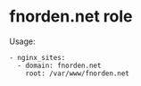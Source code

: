 # fnorden.net role

Usage:

    - nginx_sites:
      - domain: fnorden.net
        root: /var/www/fnorden.net